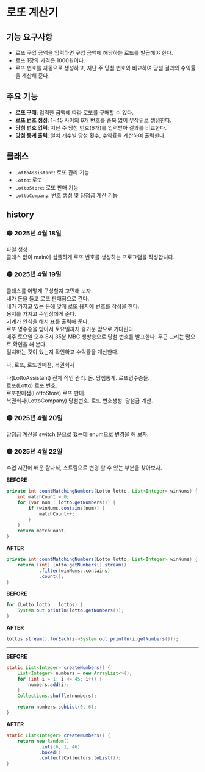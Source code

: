 
# 로또 계산기

## **기능 요구사항**
- 로또 구입 금액을 입력하면 구입 금액에 해당하는 로또를 발급해야 한다.
- 로또 1장의 가격은 1000원이다.
- 로또 번호를 자동으로 생성하고, 지난 주 당첨 번호와 비교하여 당첨 결과와 수익률을 계산해 준다.

## 주요 기능
- **로또 구매**: 입력한 금액에 따라 로또를 구매할 수 있다.
- **로또 번호 생성**: 1~45 사이의 6개 번호를 중복 없이 무작위로 생성한다.
- **당첨 번호 입력**: 지난 주 당첨 번호(6개)를 입력받아 결과를 비교한다.
- **당첨 통계 출력**: 일치 개수별 당첨 횟수, 수익률을 계산하여 출력한다.

## 클래스
- `LottoAssistant`: 로또 관리 기능
- `Lotto`: 로또
- `LottoStore`: 로또 판매 기능
- `LottoCompany`: 번호 생성 및 당첨금 계산 기능

## history
### 🟡 2025년 4월 18일  
파일 생성  
클래스 없이 main에 심플하게 로또 번호를 생성하는 프로그램을 작성합니다.

### 🟡 2025년 4월 19일  
클래스를 어떻게 구성할지 고민해 보자.    
내가 돈을 들고 로또 판매점으로 간다.  
내가 가지고 있는 돈에 맞게 로또 용지에 번호를 작성을 한다.  
용지를 가지고 주인장에게 준다.  
기계가 인식을 해서 표를 출력해 준다.  
로또 영수증을 받아서 토요일까지 즐거운 맘으로 기다린다.  
매주 토요일 오후 8시 35분 MBC 생방송으로 당첨 번호를 발표한다.
두근 그리는 맘으로 확인을 해 본다.  
일치하는 것이 있는지 확인하고 수익률을 계산한다.  

나, 로또, 로또판매점, 복권회사  

나(LottoAssistant) 전체 적인 관리. 돈. 당첨통계. 로또영수증들.  
로또(Lotto) 로또 번호.  
로또판매점(LottoStore) 로또 판매.  
복권회사(LottoCompany) 당첨번호.  로또 번호생성. 당첨금 계산.

### 🟡 2025년 4월 20일
당첨금 계산을 switch 문으로 했는데 enum으로 변경을 해 보자.

### 🟡 2025년 4월 22일
수업 시간에 배운 람다식, 스트림으로 변경 할 수 있는 부분을 찾아보자.  

**BEFORE**  
```java
private int countMatchingNumbers(Lotto lotto, List<Integer> winNums) {
    int matchCount = 0;
    for (var num : lotto.getNumbers()) {
        if (winNums.contains(num)) {
            matchCount++;
        }
    }
    return matchCount;
}
```
**AFTER**  
```java
private int countMatchingNumbers(Lotto lotto, List<Integer> winNums) {
    return (int) lotto.getNumbers().stream()
            .filter(winNums::contains)
            .count();
}
```

**BEFORE**
```java
for (Lotto lotto : lottos) {
    System.out.println(lotto.getNumbers());
}
```
**AFTER**
```java
lottos.stream().forEach(i->System.out.println(i.getNumbers()));
```

---

**BEFORE**
```java
static List<Integer> createNumbers() {
	List<Integer> numbers = new ArrayList<>();
	for (int i = 1; i <= 45; i++) {
	    numbers.add(i);
	}
	Collections.shuffle(numbers);

	return numbers.subList(0, 6);
}
```
**AFTER**
```java
static List<Integer> createNumbers() {
    return new Random()
            .ints(6, 1, 46)
            .boxed()
            .collect(Collectors.toList());
}
```



